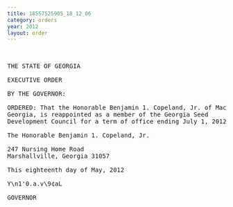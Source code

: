 ```yaml
---
title: 18557525905_18_12_06
category: orders
year: 2012
layout: order
---
```


<pre> 

THE STATE OF GEORGIA

EXECUTIVE ORDER

BY THE GOVERNOR:

ORDERED: That the Honorable Benjamin 1. Copeland, Jr. of Macon County,
Georgia, is reappointed as a member of the Georgia Seed
Development Council for a term of office ending July 1, 2012.

The Honorable Benjamin 1. Copeland, Jr.

247 Nursing Home Road
Marshallville, Georgia 31057

This eighteenth day of May, 2012

Y\n1'0.a.v\9¢aL

GOVERNOR

</pre>

